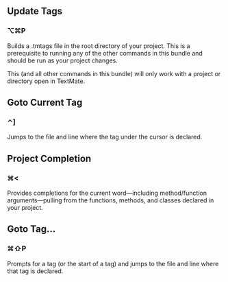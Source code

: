 Update Tags
-----------

### ⌥⌘P

Builds a .tmtags file in the root directory of your project. This is a prerequisite to running any of the other commands in this bundle and should be run as your project changes.

This (and all other commands in this bundle) will only work with a project or directory open in TextMate.

Goto Current Tag
----------------

### ⌃]

Jumps to the file and line where the tag under the cursor is declared.

Project Completion
--------------------

### ⌘<

Provides completions for the current word&mdash;including method/function arguments&mdash;pulling from the functions, methods, and classes declared in your project.

Goto Tag...
-----------

### ⌘⇧P

Prompts for a tag (or the start of a tag) and jumps to the file and line where that tag is declared.
